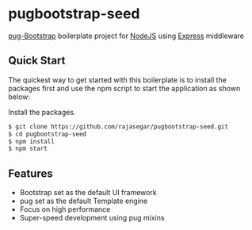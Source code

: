 # pugbootstrap-seed
[pug-Bootstrap](http://rajasegar.github.io/pug-Bootstrap/) boilerplate project for [NodeJS](http://nodejs.org/) using [Express](http://expressjs.com) middleware

## Quick Start

  The quickest way to get started with this boilerplate is to install the packages first and use the npm script to start the application as shown below:

  Install the packages.

```bash
$ git clone https://github.com/rajasegar/pugbootstrap-seed.git
$ cd pugbootstrap-seed
$ npm install
$ npm start
```
## Features

  * Bootstrap set as the default UI framework
  * pug set as the default Template engine
  * Focus on high performance
  * Super-speed development using pug mixins
  
